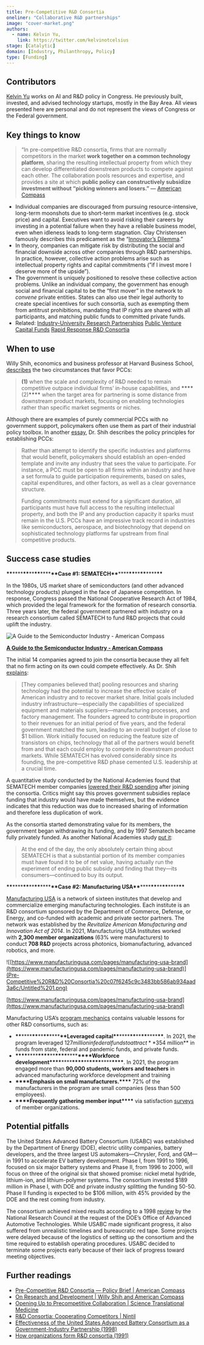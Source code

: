 ```yaml
---
title: Pre-Competitive R&D Consortia
oneliner: "Collaborative R&D partnerships"
image: "cover-market.png"
authors:
  - name: Kelvin Yu,
    link: https://twitter.com/kelvinotcelsius
stage: [Catalytic]
domain: [Industry, Philanthropy, Policy]
type: [Funding]
---
```


## Contributors

[Kelvin Yu](https://www.kelv.me/) works on AI and R&D policy in Congress. He previously built, invested, and advised technology startups, mostly in the Bay Area. All views presented here are personal and do not represent the views of Congress or the Federal government.

## Key things to know

> “In pre-competitive R&D consortia, firms that are normally competitors in the market **work together on a common technology platform**, sharing the resulting intellectual property from which they can develop differentiated downstream products to compete against each other. The collaboration pools resources and expertise, and provides a site at which **public policy can constructively subsidize investment without “picking winners and losers.” —** [American Compass](https://americancompass.org/policy-brief-pre-competitive-rd-consortia/)

- Individual companies are discouraged from pursuing resource-intensive, long-term moonshots due to short-term market incentives (e.g. stock price) and capital. Executives want to avoid risking their careers by investing in a potential failure when they have a reliable business model, even when idleness leads to long-term stagnation. Clay Christensen famously describes this predicament as the “[Innovator’s Dilemma](https://www.amazon.com/Innovators-Dilemma-Revolutionary-Change-Business/dp/0062060244).”
- In theory, companies can mitigate risk by distributing the social and financial downside across other companies through R&D partnerships. In practice, however, collective action problems arise such as intellectual property rights and capital commitments (”if I invest more I deserve more of the upside”).
- The government is uniquely positioned to resolve these collective action problems. Unlike an individual company, the government has enough social and financial capital to be the “first mover” in the network to _convene_ private entities. States can also use their legal authority to create special incentives for such consortia, such as exempting them from antitrust prohibitions, mandating that IP rights are shared with all participants, and matching public funds to committed private funds.
- Related: [Industry-University Research Partnerships](Industry-University%20Research%20Partnerships%204d9fbd88cb624574855b190ed6e4569a.md) [Public Venture Capital Funds](Public%20Venture%20Capital%20Funds%206fc42cbaa07247f5ac475a769be75195.md) [Rapid Response R&D Consortia](Rapid%20Response%20R&D%20Consortia%2034ac0276c8ed46b5a671039520fb5564.md)

## When to use

Willy Shih, economics and business professor at Harvard Business School, [describes](https://americancompass.org/on-research-development/) the two circumstances that favor PCCs:

> **(1)** when the scale and complexity of R&D needed to remain competitive outpace individual firms’ in-house capabilities, and **\*\*\*\***(2)**\*\*\*\*** when the target area for partnering is some distance from downstream product markets, focusing on enabling technologies rather than specific market segments or niches.

Although there are examples of purely commercial PCCs with no government support, policymakers often use them as part of their industrial policy toolbox. In another [essay](https://americancompass.org/policy-brief-pre-competitive-rd-consortia/#:~:text=Helping%20the%20Private%20Sector%20Help%20Itself), Dr. Shih describes the policy principles for establishing PCCs:

> Rather than attempt to identify the specific industries and platforms that would benefit, policymakers should establish an open-ended template and invite any industry that sees the value to participate. For instance, a PCC must be open to all firms within an industry and have a set formula to guide participation requirements, based on sales, capital expenditures, and other factors, as well as a clear governance structure.
>
> Funding commitments must extend for a significant duration, all participants must have full access to the resulting intellectual property, and both the IP and any production capacity it sparks must remain in the U.S. PCCs have an impressive track record in industries like semiconductors, aerospace, and biotechnology that depend on sophisticated technology platforms far upstream from final competitive products.

## Success case studies

**\*\***\*\*\*\***\*\***\*\***\*\***\*\*\*\***\*\***Case #1: SEMATECH**\*\***\*\*\*\***\*\***\*\***\*\***\*\*\*\***\*\***

In the 1980s, US market share of semiconductors (and other advanced technology products) plunged in the face of Japanese competition. In response, Congress passed the National Cooperative Research Act of 1984, which provided the legal framework for the formation of research consortia. Three years later, the federal government partnered with industry on a research consortium called SEMATECH to fund R&D projects that could uplift the industry.

![**[A Guide to the Semiconductor Industry - American Compass](https://americancompass.org/a-guide-to-the-semiconductor-industry/)**](Pre-Competitive%20R&D%20Consortia%20c07f6245c9c3483bb586ab934aad3a6c/Untitled.png)

**[A Guide to the Semiconductor Industry - American Compass](https://americancompass.org/a-guide-to-the-semiconductor-industry/)**

The initial 14 companies agreed to join the consortia because they all felt that no firm acting on its own could compete effectively. As Dr. Shih [explains](https://americancompass.org/on-research-development/#:~:text=of%20such%20a-,collaboration,-was%20SEMATECH%2C%20established):

> [They companies believed that] pooling resources and sharing technology had the potential to increase the effective scale of American industry and to recover market share. Initial goals included industry infrastructure—especially the capabilities of specialized equipment and materials suppliers—manufacturing processes, and factory management. The founders agreed to contribute in proportion to their revenues for an initial period of five years, and the federal government matched the sum, leading to an overall budget of close to $1 billion. Work initially focused on reducing the feature size of transistors on chips, technology that all of the partners would benefit from and that each could employ to compete in downstream product markets. While SEMATECH has evolved considerably since its founding, the pre-competitive R&D phase cemented U.S. leadership at a crucial time.

A quantitative study conducted by the National Academies found that SEMATECH member companies [lowered their R&D spending](https://nap.nationalacademies.org/read/5707/chapter/14#87:~:text=Sematech%20induces%20member%20firms%20to%20lower%20their%20R%26D%20spending.%20This%20suggests%20that%20Sematech%20allows%20more%20sharing%20and%20less%20duplication%20of%20research) after joining the consortia. Critics might say this proves government subsidies replace funding that industry would have made themselves, but the evidence indicates that this reduction was due to increased sharing of information and therefore less duplication of work.

As the consortia started demonstrating value for its members, the government began withdrawing its funding, and by 1997 Sematech became fully privately funded. As another National Academies study [put it](https://nap.nationalacademies.org/read/10677/chapter/13#275:~:text=At%20the%20end%20of%20the%20day%20the%20only%20absolutely%20certain%20thing%20about%20SEMATECH%20is%20that%20a%20substantial%20portion%20of%20its%20member%20companies%20must%20have%20found%20it%20to%20be%20of%20net%20value%2C%20having%20actually%20run%20the%20experiment%20of%20ending%20public%20subsidy%20and%20finding%20that%20they%E2%80%94its%20consumers%E2%80%94continued%20to%20buy%20its%20output.):

> At the end of the day, the only absolutely certain thing about SEMATECH is that a substantial portion of its member companies must have found it to be of net value, having actually run the experiment of ending public subsidy and finding that they—its consumers—continued to buy its output.

**\*\***\*\*\*\***\*\***\*\***\*\***\*\*\*\***\*\***Case #2: Manufacturing USA**\*\***\*\*\*\***\*\***\*\***\*\***\*\*\*\***\*\***

[Manufacturing USA](https://www.manufacturingusa.com/) is a network of sixteen institutes that develop and commercialize emerging manufacturing technologies. Each institute is an R&D consortium sponsored by the Department of Commerce, Defense, or Energy, and co-funded with academic and private sector partners. The network was established by the _Revitalize American Manufacturing and Innovation Act of 2014_. In 2021, Manufacturing USA Institutes worked with **2,300 member organizations** (63% were manufacturers) to conduct **708 R&D** projects across photonics, biomanufacturing, advanced robotics, and more.

![[https://www.manufacturingusa.com/pages/manufacturing-usa-brand](https://www.manufacturingusa.com/pages/manufacturing-usa-brand)](Pre-Competitive%20R&D%20Consortia%20c07f6245c9c3483bb586ab934aad3a6c/Untitled%201.png)

[https://www.manufacturingusa.com/pages/manufacturing-usa-brand](https://www.manufacturingusa.com/pages/manufacturing-usa-brand)

Manufacturing USA’s [program mechanics](https://www.manufacturingusa.com/reports/2022-manufacturing-usa-highlights-report) contains valuable lessons for other R&D consortiums, such as:

- **\*\***\*\*\*\***\*\***\*\***\*\***\*\*\*\***\*\***Leveraged capital**\*\***\*\*\*\***\*\***\*\***\*\***\*\*\*\***\*\***. In 2021, the program leveraged $127 million in federal funds to attract **$354 million** in funds from state, federal and pandemic funds, and private funds.
- **\*\*\*\***\*\*\*\***\*\*\*\***\*\***\*\*\*\***\*\*\*\***\*\*\*\***Workforce development**\*\*\*\***\*\*\*\***\*\*\*\***\*\***\*\*\*\***\*\*\*\***\*\*\*\***. In 2021, the program engaged more than **90,000 students, workers and teachers** in advanced manufacturing workforce development and training
- **\*\*\*\***Emphasis on small manufacturers.**\*\*\*\*** 72% of the manufacturers in the program are small companies (less than 500 employees).
- **\*\*\*\***Frequently gathering member input**\*\*\*\*** via satisfaction [surveys](https://www.manufacturingusa.com/reports/advanced-manufacturing-innovation-institutes-report-technology-progress-and-members-report) of member organizations.

## Potential pitfalls

The United States Advanced Battery Consortium (USABC) was established by the Department of Energy (DOE), electric utility companies, battery developers, and the three largest US automakers—Chrysler, Ford, and GM—in 1991 to accelerate EV battery development. Phase I, from 1991 to 1996, focused on six major battery systems and Phase II, from 1996 to 2000, will focus on three of the original six that showed promise: nickel metal hydride, lithium-ion, and lithium-polymer systems. The consortium invested $189 million in Phase I, with DOE and private industry splitting the funding 50-50. Phase II funding is expected to be $106 million, with 45% provided by the DOE and the rest coming from industry.

The consortium achieved mixed results according to a 1998 [review](https://nap.nationalacademies.org/read/6196) by the National Research Council at the request of the DOE’s Office of Advanced Automotive Technologies. While USABC made significant progress, it also suffered from unrealistic timelines and bureaucratic red tape. Some projects were delayed because of the logistics of setting up the consortium and the time required to establish operating procedures. USABC decided to terminate some projects early because of their lack of progress toward meeting objectives.

## Further readings

- [Pre-Competitive R&D Consortia — Policy Brief | American Compass](https://americancompass.org/wp-content/uploads/2023/04/RD-Consortia-Policy-Brief_Final2.pdf)
- [On Research and Development | Willy Shih and American Compass](https://americancompass.org/on-research-development/)
- [Opening Up to Precompetitive Collaboration | Science Translational Medicine](https://www.science.org/doi/10.1126/scitranslmed.3001515)
- [R&D Consortia: Cooperating Competitors | Nintil](https://nintil.com/rd-consortia-cooperating-competitors)
- [Effectiveness of the United States Advanced Battery Consortium as a Government-Industry Partnership (1998)](https://nap.nationalacademies.org/read/6196/chapter/8#61)
- [How organizations form R&D consortia (1991)](https://link.springer.com/article/10.1007/BF02371441)
